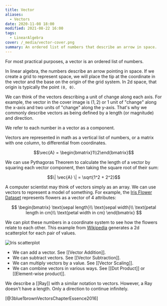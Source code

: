 ```yaml
---
title: Vector
aliases:
  - Vectors
date: 2020-11-08 18:00
modified: 2021-08-22 16:00
tags: 
  - LinearAlgebra
cover: /_media/vector-cover.png
summary: An ordered list of numbers that describe an arrow in space.
---
```


For most practical purposes, a vector is an ordered list of numbers.

In linear algebra, the numbers describe an arrow pointing in space. If we create a grid to represent space, we will place the tip at the coordinate in the vector and the base on the origin of the grid system.  In 2d space, that origin is typically the point `(0, 0)`.

We can think of the vectors describing a unit of change along each axis. For example, the vector in the cover image is $(1, 2)$ or 1 unit of "change" along the x-axis and two units of "change" along the y-axis. That's why we commonly describe vectors as being defined by a length (or magnitude) and direction.

We refer to each number in a vector as a component.

Vectors are represented in math as a vertical list of numbers, or a matrix with one column, to differential from coordinates.

$$\vec{A} = \begin{bmatrix}1\\2\end{bmatrix}$$

We can use Pythagoras Theorem to calculate the length of a vector by squaring each vector component, then taking the square root of their sum:

$$\| \vec{A} \| = \sqrt{1^2 + 2^2}$$

A computer scientist may think of vectors simply as an array. We can use vectors to represent a model of something. For example, the [Iris Flower Dataset](https://archive.ics.uci.edu/ml/datasets/iris) represents flowers as a vector of 4 attributes:

$$
\begin{bmatrix}
\text{sepal length}\\
\text{sepal width}\\
\text{petal length in cm}\\
\text{petal width in cm}
\end{bmatrix}
$$

We can plot these numbers in a coordinate system to see how the flowers relate to each other. This example from [Wikipedia](https://commons.wikimedia.org/wiki/File:Iris_dataset_scatterplot.svg) generates a 2d scatterplot for each pair of values.

![Iris scatterplot](/_media/iris-scatterplot.png)

* We can add a vector. See [[Vector Addition]].
* We can subtract vectors. See [[Vector Subtraction]].
* We can multiply vectors by a value. See [[Vector Scaling]].
* We can combine vectors in various ways. See [[Dot Product]] or [[Element-wise product]].

We describe a [[Ray]] with a similar notation to vectors. However, a Ray doesn't have a length. Only a direction to continue infinitely.

[@3blue1brownVectorsChapterEssence2016]